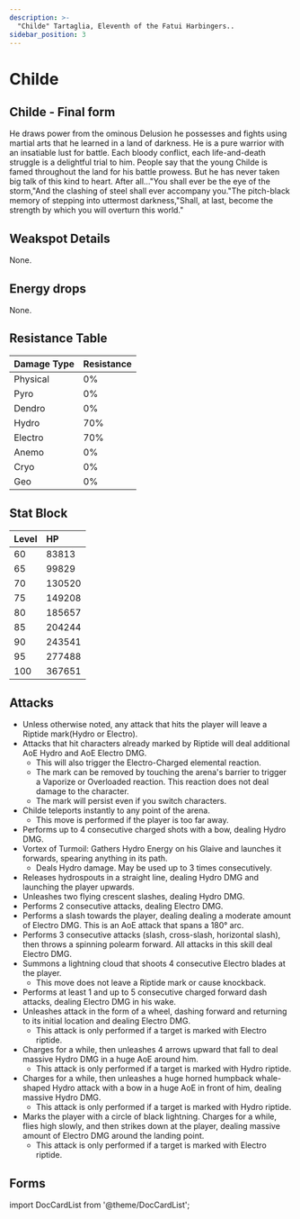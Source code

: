 ```yaml
---
description: >-
  "Childe" Tartaglia, Eleventh of the Fatui Harbingers..
sidebar_position: 3
---
```


# Childe

## Childe - Final form

He draws power from the ominous Delusion he possesses and fights using martial arts that he learned in a land of darkness. He is a pure warrior with an insatiable lust for battle. Each bloody conflict, each life-and-death struggle is a delightful trial to him. People say that the young Childe is famed throughout the land for his battle prowess. But he has never taken big talk of this kind to heart. After all..."You shall ever be the eye of the storm,"And the clashing of steel shall ever accompany you."The pitch-black memory of stepping into uttermost darkness,"Shall, at last, become the strength by which you will overturn this world."

## Weakspot Details

None.

## Energy drops

None.

## Resistance Table

| Damage Type | Resistance |
| :---------- | :--------- |
| Physical    | 0%         |
| Pyro        | 0%         |
| Dendro      | 0%         |
| Hydro       | 70%        |
| Electro     | 70%        |
| Anemo       | 0%         |
| Cryo        | 0%         |
| Geo         | 0%         |

## Stat Block

| Level | HP     |
| :---- | :----- |
| 60    | 83813  |
| 65    | 99829  |
| 70    | 130520 |
| 75    | 149208 |
| 80    | 185657 |
| 85    | 204244 |
| 90    | 243541 |
| 95    | 277488 |
| 100   | 367651 |

## Attacks

* Unless otherwise noted, any attack that hits the player will leave a Riptide mark(Hydro or Electro).
* Attacks that hit characters already marked by Riptide will deal additional AoE Hydro and AoE Electro DMG.
  * This will also trigger the Electro-Charged elemental reaction.
  * The mark can be removed by touching the arena's barrier to trigger a Vaporize or Overloaded reaction. This reaction does not deal damage to the character.
  * The mark will persist even if you switch characters.
* Childe teleports instantly to any point of the arena.
  * This move is performed if the player is too far away.
* Performs up to 4 consecutive charged shots with a bow, dealing Hydro DMG.
* Vortex of Turmoil: Gathers Hydro Energy on his Glaive and launches it forwards, spearing anything in its path.
  * Deals Hydro damage. May be used up to 3 times consecutively.
* Releases hydrospouts in a straight line, dealing Hydro DMG and launching the player upwards.
* Unleashes two flying crescent slashes, dealing Hydro DMG.
* Performs 2 consecutive attacks, dealing Electro DMG.
* Performs a slash towards the player, dealing dealing a moderate amount of Electro DMG. This is an AoE attack that spans a 180° arc.
* Performs 3 consecutive attacks (slash, cross-slash, horizontal slash), then throws a spinning polearm forward. All attacks in this skill deal Electro DMG.
* Summons a lightning cloud that shoots 4 consecutive Electro blades at the player.
  * This move does not leave a Riptide mark or cause knockback.
* Performs at least 1 and up to 5 consecutive charged forward dash attacks, dealing Electro DMG in his wake.
* Unleashes attack in the form of a wheel, dashing forward and returning to its initial location and dealing Electro DMG.
  * This attack is only performed if a target is marked with Electro riptide.
* Charges for a while, then unleashes 4 arrows upward that fall to deal massive Hydro DMG in a huge AoE around him.
  * This attack is only performed if a target is marked with Hydro riptide.
* Charges for a while, then unleashes a huge horned humpback whale-shaped Hydro attack with a bow in a huge AoE in front of him, dealing massive Hydro DMG.
  * This attack is only performed if a target is marked with Hydro riptide.
* Marks the player with a circle of black lightning. Charges for a while, flies high slowly, and then strikes down at the player, dealing massive amount of Electro DMG around the landing point.
  * This attack is only performed if a target is marked with Electro riptide.

## Forms

import DocCardList from '@theme/DocCardList';

<DocCardList />
